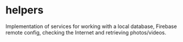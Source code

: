 # helpers

Implementation of services for working with a local database, 
Firebase remote config, checking the Internet and retrieving photos/videos.
